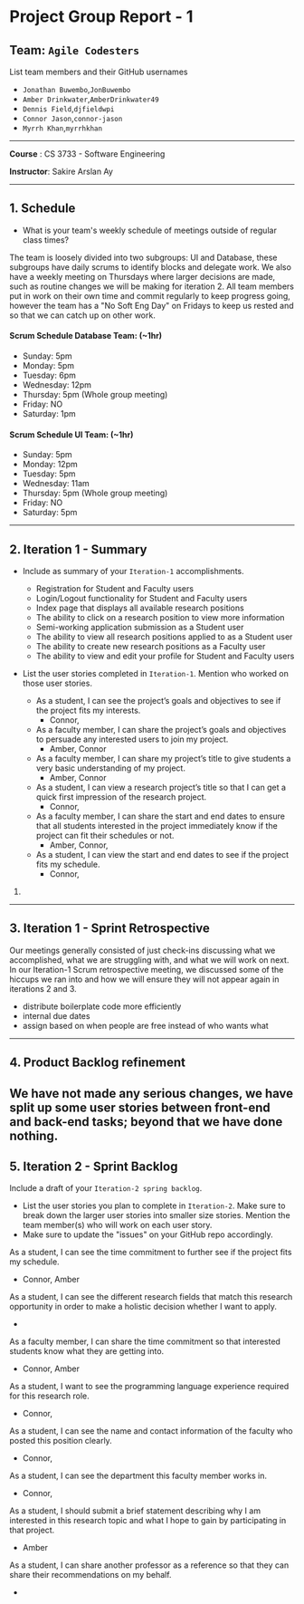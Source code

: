 # Project Group Report - 1

## Team: `Agile Codesters`

List team members and their GitHub usernames

- `Jonathan Buwembo`,`JonBuwembo`
- `Amber Drinkwater`,`AmberDrinkwater49`
- `Dennis Field`,`djfieldwpi`
- `Connor Jason`,`connor-jason`
- `Myrrh Khan`,`myrrhkhan`

---

**Course** : CS 3733 - Software Engineering

**Instructor**: Sakire Arslan Ay

---

## 1. Schedule

- What is your team's weekly schedule of meetings outside of regular class times?

The team is loosely divided into two subgroups: UI and Database, these subgroups have daily scrums to identify blocks and delegate work. We also have a weekly meeting on Thursdays where larger decisions are made, such as routine changes we will be making for iteration 2. All team members put in work on their own time and commit regularly to keep progress going, however the team has a "No Soft Eng Day" on Fridays to keep us rested and so that we can catch up on other work.

#### Scrum Schedule Database Team: (~1hr)

- Sunday: 5pm
- Monday: 5pm
- Tuesday: 6pm
- Wednesday: 12pm
- Thursday: 5pm (Whole group meeting)
- Friday: NO
- Saturday: 1pm

#### Scrum Schedule UI Team: (~1hr)

- Sunday: 5pm
- Monday: 12pm
- Tuesday: 5pm
- Wednesday: 11am
- Thursday: 5pm (Whole group meeting)
- Friday: NO
- Saturday: 5pm

---

## 2. Iteration 1 - Summary

- Include as summary of your `Iteration-1` accomplishments.

  - Registration for Student and Faculty users
  - Login/Logout functionality for Student and Faculty users
  - Index page that displays all available research positions
  - The ability to click on a research position to view more information
  - Semi-working application submission as a Student user
  - The ability to view all research positions applied to as a Student user
  - The ability to create new research positions as a Faculty user
  - The ability to view and edit your profile for Student and Faculty users

- List the user stories completed in `Iteration-1`. Mention who worked on those user stories.
  - As a student, I can see the project’s goals and objectives to see if the project fits my interests.
    - Connor,
  - As a faculty member, I can share the project’s goals and objectives to persuade any interested users to join my project.
    - Amber, Connor
  - As a faculty member, I can share my project’s title to give students a very basic understanding of my project.
    - Amber, Connor
  - As a student, I can view a research project’s title so that I can get a quick first impression of the research project.
    - Connor,
  - As a faculty member, I can share the start and end dates to ensure that all students interested in the project immediately know if the project can fit their schedules or not.
    - Amber, Connor,
  - As a student, I can view the start and end dates to see if the project fits my schedule.
    - Connor,

1.

---

## 3. Iteration 1 - Sprint Retrospective

Our meetings generally consisted of just check-ins discussing what we accomplished, what we are struggling with, and what we will work on next. In our Iteration-1 Scrum retrospective meeting, we discussed some of the hiccups we ran into and how we will ensure they will not appear again in iterations 2 and 3.

- distribute boilerplate code more efficiently
- internal due dates
- assign based on when people are free instead of who wants what

---

## 4. Product Backlog refinement

## We have not made any serious changes, we have split up some user stories between front-end and back-end tasks; beyond that we have done nothing.

## 5. Iteration 2 - Sprint Backlog

Include a draft of your `Iteration-2 spring backlog`.

- List the user stories you plan to complete in `Iteration-2`. Make sure to break down the larger user stories into smaller size stories. Mention the team member(s) who will work on each user story.
- Make sure to update the "issues" on your GitHub repo accordingly.

As a student, I can see the time commitment to further see if the project fits my schedule.

- Connor, Amber

As a student, I can see the different research fields that match this research opportunity in order to make a holistic decision whether I want to apply.

-

As a faculty member, I can share the time commitment so that interested students know what they are getting into.

- Connor, Amber

As a student, I want to see the programming language experience required for this research role.

- Connor,

As a student, I can see the name and contact information of the faculty who posted this position clearly.

- Connor,

As a student, I can see the department this faculty member works in.

- Connor,

As a student, I should submit a brief statement describing why I am interested in this research topic and what I hope to gain by participating in that project.

- Amber

As a student, I can share another professor as a reference so that they can share their recommendations on my behalf.

-
